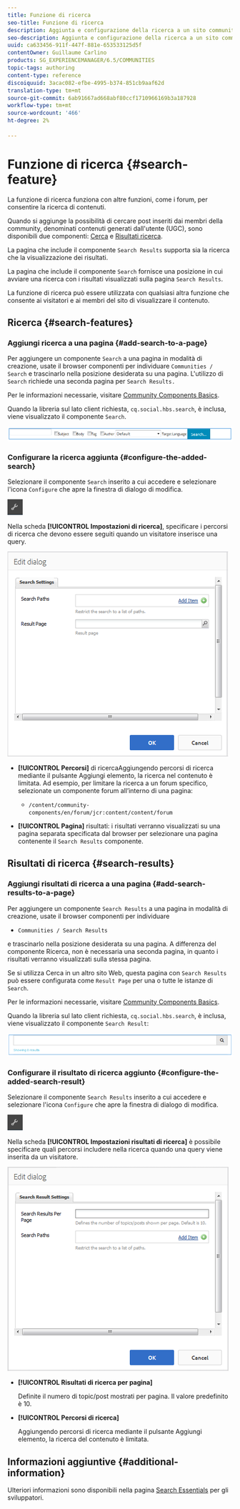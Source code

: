 ```yaml
---
title: Funzione di ricerca
seo-title: Funzione di ricerca
description: Aggiunta e configurazione della ricerca a un sito community
seo-description: Aggiunta e configurazione della ricerca a un sito community
uuid: ca633456-911f-447f-881e-653533125d5f
contentOwner: Guillaume Carlino
products: SG_EXPERIENCEMANAGER/6.5/COMMUNITIES
topic-tags: authoring
content-type: reference
discoiquuid: 3acac082-efbe-4995-b374-851cb9aaf62d
translation-type: tm+mt
source-git-commit: 6ab91667ad668abf80ccf1710966169b3a187928
workflow-type: tm+mt
source-wordcount: '466'
ht-degree: 2%

---
```



# Funzione di ricerca {#search-feature}

La funzione di ricerca funziona con altre funzioni, come i forum, per consentire la ricerca di contenuti.

Quando si aggiunge la possibilità di cercare post inseriti dai membri della community, denominati contenuti generati dall&#39;utente (UGC), sono disponibili due componenti: [Cerca](#search) e [Risultati ricerca](#search-results).

La pagina che include il componente `Search Results` supporta sia la ricerca che la visualizzazione dei risultati.

La pagina che include il componente `Search` fornisce una posizione in cui avviare una ricerca con i risultati visualizzati sulla pagina `Search Results`.

La funzione di ricerca può essere utilizzata con qualsiasi altra funzione che consente ai visitatori e ai membri del sito di visualizzare il contenuto.

## Ricerca {#search-features}

### Aggiungi ricerca a una pagina {#add-search-to-a-page}

Per aggiungere un componente `Search` a una pagina in modalità di creazione, usate il browser componenti per individuare `Communities / Search` e trascinarlo nella posizione desiderata su una pagina. L&#39;utilizzo di `Search` richiede una seconda pagina per `Search Results.`

Per le informazioni necessarie, visitare [Community Components Basics](basics.md).

Quando la libreria sul lato client richiesta, `cq.social.hbs.search`, è inclusa, viene visualizzato il componente `Search`.

![add-search](assets/add-search.png)

### Configurare la ricerca aggiunta {#configure-the-added-search}

Selezionare il componente `Search` inserito a cui accedere e selezionare l&#39;icona `Configure` che apre la finestra di dialogo di modifica.

![congiura](assets/configure-new.png)

Nella scheda **[!UICONTROL Impostazioni di ricerca]**, specificare i percorsi di ricerca che devono essere seguiti quando un visitatore inserisce una query.

![search-settings](assets/search-settings.png)

* **[!UICONTROL Percorsi]**
di ricercaAggiungendo percorsi di ricerca mediante il pulsante Aggiungi elemento, la ricerca nel contenuto è limitata. Ad esempio, per limitare la ricerca a un forum specifico, selezionate un componente forum all’interno di una pagina:

   * `/content/community-components/en/forum/jcr:content/content/forum`

* **[!UICONTROL Pagina]**
risultati: i risultati verranno visualizzati su una pagina separata specificata dal browser per selezionare una pagina contenente il 
`Search Results` componente.

## Risultati di ricerca {#search-results}

### Aggiungi risultati di ricerca a una pagina {#add-search-results-to-a-page}

Per aggiungere un componente `Search Results` a una pagina in modalità di creazione, usate il browser componenti per individuare

* `Communities / Search Results`

e trascinarlo nella posizione desiderata su una pagina. A differenza del componente Ricerca, non è necessaria una seconda pagina, in quanto i risultati verranno visualizzati sulla stessa pagina.

Se si utilizza Cerca in un altro sito Web, questa pagina con `Search Results` può essere configurata come `Result Page` per una o tutte le istanze di `Search`.

Per le informazioni necessarie, visitare [Community Components Basics](basics.md).

Quando la libreria sul lato client richiesta, `cq.social.hbs.search`, è inclusa, viene visualizzato il componente `Search Result`:

![search-result](assets/search-result1.png)

### Configurare il risultato di ricerca aggiunto {#configure-the-added-search-result}

Selezionare il componente `Search Results` inserito a cui accedere e selezionare l&#39;icona `Configure` che apre la finestra di dialogo di modifica.

![configure](assets/configure-new.png)

Nella scheda **[!UICONTROL Impostazioni risultati di ricerca]** è possibile specificare quali percorsi includere nella ricerca quando una query viene inserita da un visitatore.

![search-result-settings](assets/search-result-settings.png)

* **[!UICONTROL Risultati di ricerca per pagina]**

   Definite il numero di topic/post mostrati per pagina. Il valore predefinito è 10.

* **[!UICONTROL Percorsi di ricerca]**

   Aggiungendo percorsi di ricerca mediante il pulsante Aggiungi elemento, la ricerca del contenuto è limitata.

## Informazioni aggiuntive {#additional-information}

Ulteriori informazioni sono disponibili nella pagina [Search Essentials](search-implementation.md) per gli sviluppatori.
